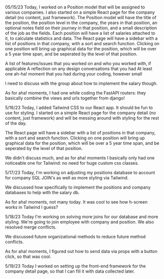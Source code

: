 05/15/23
Today, I worked on a Position model that will be assigned to various companies. I also started on a simple React page for the company detail (no content, just framework).
The Position model will have the title of the position, the position level in the company, the years in that position, an optional notes field on their journey in that position, and a small description of the job as the fields. Each position will have a list of salaries attached to it, to calculate statistics and data.
The React page will have a sidebar with a list of positions in that company, with a sort and search function. Clicking on one position will bring up graphical data for the position, which will be over a 5 year time span, and be seperated by the level of that position.

A list of features/issues that you worked on and who you worked with, if applicable
A reflection on any design conversations that you had
At least one ah-ha! moment that you had during your coding, however small

I need to discuss with the group about how to implement the salary though.

As for aha! moments, I had one while coding the FastAPI routers: they basically combine the views and urls together from django!

5/16/23
Today, I added Tailwind CSS to our React app. It should be fun to use for styling. I started on a simple React page for the company detail (no content, just framework) and will be messing around with styling for the rest of the day.

The React page will have a sidebar with a list of positions in that company, with a sort and search function. Clicking on one position will bring up graphical data for the position, which will be over a 5 year time span, and be seperated by the level of that position.

We didn't discuss much, and as for aha! moments I basically only had one noticeable one for Tailwind: no need for huge custom css classes.

5/17/23
Today, I'm working on adjusting my positions database to account for company SQL JOIN's as well as more styling via Tailwind.

We discussed how specifically to implement the positions and company databases to help with the salary db.

As for aha! moments, not many today. It was cool to see how h-screen works in Tailwind I guess?

5/18/23
Today I'm working on solving more joins for our database and more styling. We're going to join employee with company and position. We also resolved merge conflicts.

We discussed future organizational methods to reduce future method conflicts.

As for aha! moments, I figured out how to send data via props with a button click, so that was cool.

5/19/23
Today I worked on setting up the front-end framework for the company detail page, so that I can fill it with data collected later.
